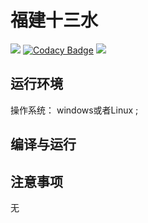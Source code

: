# 福建十三水


![](https://img.shields.io/badge/language-JS-green.svg)
[![Codacy Badge](https://api.codacy.com/project/badge/Grade/f8602580d4244422ae613ba9ed72c4a9)](https://www.codacy.com/manual/SheepHuan/fjsss?utm_source=github.com&amp;utm_medium=referral&amp;utm_content=SheepHuan/fjsss&amp;utm_campaign=Badge_Grade)
![](https://img.shields.io/badge/license-MIT-green.svg)

## 运行环境

操作系统： windows或者Linux ;



## 编译与运行




## 注意事项

无

